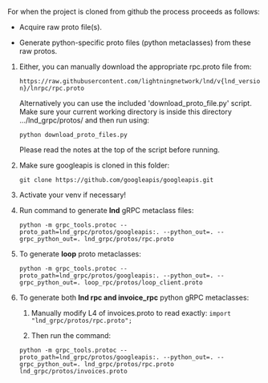 For when the project is cloned from github the process proceeds as follows:

* Acquire raw proto file(s).

* Generate python-specific proto files (python metaclasses) from these raw protos.


1) Either, you can manually download the appropriate rpc.proto file from:

   `https://raw.githubusercontent.com/lightningnetwork/lnd/v{lnd_version}/lnrpc/rpc.proto`

   Alternatively you can use the included 'download_proto_file.py' script. Make sure your current working directory is
   inside this directory .../lnd_grpc/protos/ and then run using:
   
   `python download_proto_files.py`
   
   Please read the notes at the top of the script before running.

1) Make sure googleapis is cloned in this folder:
   
   `git clone https://github.com/googleapis/googleapis.git`

2) Activate your venv if necessary!

3) Run command to generate **lnd** gRPC metaclass files:
   
   `python -m grpc_tools.protoc --proto_path=lnd_grpc/protos/googleapis:. --python_out=. --grpc_python_out=. lnd_grpc/protos/rpc.proto`

4) To generate **loop** proto metaclasses:
      
   `python -m grpc_tools.protoc --proto_path=lnd_grpc/protos/googleapis:. --python_out=. --grpc_python_out=. loop_rpc/protos/loop_client.proto`

 5) To generate both **lnd rpc and invoice_rpc** python gRPC metaclasses:
   
    1. Manually modify L4 of invoices.proto to read exactly: `import "lnd_grpc/protos/rpc.proto";`
    
    2. Then run the command:
    
    `python -m grpc_tools.protoc --proto_path=lnd_grpc/protos/googleapis:. --python_out=. --grpc_python_out=. lnd_grpc/protos/rpc.proto lnd_grpc/protos/invoices.proto`